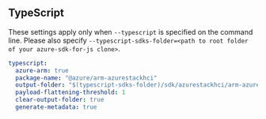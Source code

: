 ## TypeScript

These settings apply only when `--typescript` is specified on the command line.
Please also specify `--typescript-sdks-folder=<path to root folder of your azure-sdk-for-js clone>`.

```yaml $(typescript)
typescript:
  azure-arm: true
  package-name: "@azure/arm-azurestackhci"
  output-folder: "$(typescript-sdks-folder)/sdk/azurestackhci/arm-azurestackhci"
  payload-flattening-threshold: 1
  clear-output-folder: true
  generate-metadata: true
```
